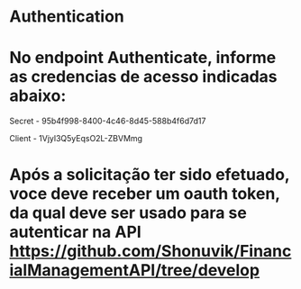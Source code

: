 # Authentication

# No endpoint Authenticate, informe as credencias de acesso indicadas abaixo:

Secret - 95b4f998-8400-4c46-8d45-588b4f6d7d17

Client - 1Vjyl3Q5yEqsO2L-ZBVMmg

# Após a solicitação ter sido efetuado, voce deve receber um oauth token, da qual deve ser usado para se autenticar na API https://github.com/Shonuvik/FinancialManagementAPI/tree/develop 
